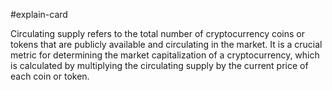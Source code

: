 #explain-card 

Circulating supply refers to the total number of cryptocurrency coins or tokens that are publicly available and circulating in the market. It is a crucial metric for determining the market capitalization of a cryptocurrency, which is calculated by multiplying the circulating supply by the current price of each coin or token.